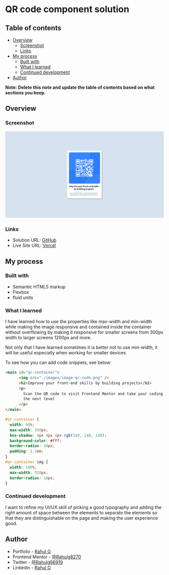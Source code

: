 # QR code component solution

## Table of contents

- [Overview](#overview)
  - [Screenshot](#screenshot)
  - [Links](#links)
- [My process](#my-process)
  - [Built with](#built-with)
  - [What I learned](#what-i-learned)
  - [Continued development](#continued-development)
- [Author](#author)


**Note: Delete this note and update the table of contents based on what sections you keep.**

## Overview

### Screenshot

![](./images/QR-component-solution.png)


### Links

- Solution URL: [GitHub](https://github.com/Rahulg8270/QR-Component)
- Live Site URL: [Vercel](https://qr-component-blond.vercel.app/)

## My process

### Built with

- Semantic HTML5 markup
- Flexbox
- fluid units


### What I learned

I have learned how to use the properties like max-width and min-width while making the image responsive and contained inside the container without overflowing by making it responsive for smaller screens from 300px width to larger screens 1200px and more.

Not only that I have learned sometimes it is better not to use min-width, it will be useful especially when working for smaller devices

To see how you can add code snippets, see below:

```html
<main id="qr-container">
      <img src="./images/image-qr-code.png" />
      <h2>Improve your front-end skills by building projects</h2>
      <p>
        Scan the QR code to visit Frontend Mentor and take your coding skills to
        the next level
      </p>
</main>
```
```css
#qr-container {
  width: 90%;
  max-width: 350px;
  box-shadow: 4px 4px 4px rgb(149, 148, 148);
  background-color: #fff;
  border-radius: 10px;
  padding: 1.2em;
}
#qr-container img {
  width: 100%;
  max-width: 320px;
  border-radius: 10px;
}
```

### Continued development

I want to refine my UI/UX skill of picking a good typography and adding the right amount of space between the elements to separate the elements so that they are distinguishable on the page and making the user experience good.


## Author

- Portfolio - [Rahul G](https://www.crio.do/learn/portfolio/rahul-g8270/?edit=true)
- Frontend Mentor - [@Rahulg8270](https://www.frontendmentor.io/profile/Rahulg8270)
- Twitter - [@Rahulg66919](https://x.com/Rahulg66919)
- Linkedin - [Rahul G](https://www.linkedin.com/in/rahulganta/)



